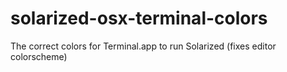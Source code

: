 solarized-osx-terminal-colors
=============================

The correct colors for Terminal.app to run Solarized (fixes editor colorscheme)
